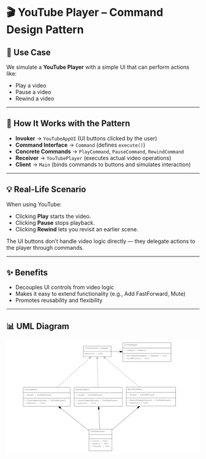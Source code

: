 # 🎬 YouTube Player – Command Design Pattern  

## 🎯 Use Case  
We simulate a **YouTube Player** with a simple UI that can perform actions like:  
- Play a video  
- Pause a video  
- Rewind a video  

---

## 🔗 How It Works with the Pattern  

- **Invoker** → `YouTubeAppUI` (UI buttons clicked by the user)  
- **Command Interface** → `Command` (defines `execute()`)  
- **Concrete Commands** → `PlayCommand`, `PauseCommand`, `RewindCommand`  
- **Receiver** → `YouTubePlayer` (executes actual video operations)  
- **Client** → `Main` (binds commands to buttons and simulates interaction)  

---

## 💡 Real-Life Scenario  

When using YouTube:  
- Clicking **Play** starts the video.  
- Clicking **Pause** stops playback.  
- Clicking **Rewind** lets you revisit an earlier scene.  

The UI buttons don’t handle video logic directly — they delegate actions to the player through commands.  

---

## ✨ Benefits  
- Decouples UI controls from video logic  
- Makes it easy to extend functionality (e.g., Add FastForward, Mute)  
- Promotes reusability and flexibility  

---

## 📊 UML Diagram  
![Command UML](CommandUML.png)  
